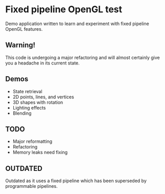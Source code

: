 # Fixed pipeline OpenGL test

Demo application written to learn and experiment with fixed pipeline OpenGL features.

## Warning!

This code is undergoing a major refactoring and will almost certainly give you a headache in its current state.

## Demos

 * State retrieval
 * 2D points, lines, and vertices
 * 3D shapes with rotation
 * Lighting effects
 * Blending

## TODO

 * Major reformatting
 * Refactoring
 * Memory leaks need fixing

## OUTDATED

Outdated as it uses a fixed pipeline which has been superseded by programmable pipelines. 